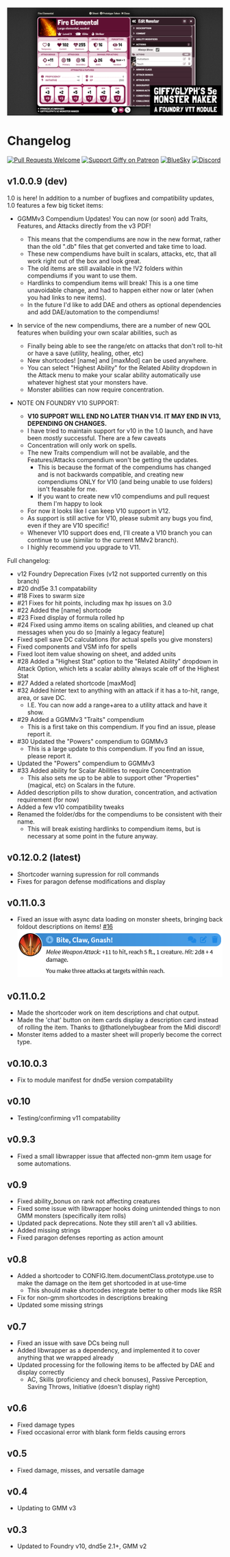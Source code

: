 ![Monster Maker Social Banner](./img/fire-elemental.png)

# Changelog

[![Pull Requests Welcome](https://img.shields.io/badge/PRs-welcome-brightgreen.svg?style=flat)](http://makeapullrequest.com)
[![Support Giffy on Patreon](https://img.shields.io/endpoint.svg?url=https%3A%2F%2Fshieldsio-patreon.vercel.app%2Fapi%3Fusername%3Dgiffyglyph%26type%3Dpatrons&style=flat-square)](https://patreon.com/giffyglyph)
[![BlueSky](https://img.shields.io/badge/%40Skyl3lazer_on_BlueSky-grey?logo=bluesky&logoColor=%230285FF&labelColor=grey)](https://bsky.app/profile/skyl3lazer.bsky.social)
[![Discord](https://img.shields.io/badge/contact-me-blue?logo=discord&logoColor=white)](https://discord.com/channels/@skyl3lazer)

## v1.0.0.9 (dev)

1.0 is here! In addition to a number of bugfixes and compatibility updates, 1.0 features a few big ticket items:

* GGMMv3 Compendium Updates! You can now (or soon) add Traits, Features, and Attacks directly from the v3 PDF!
	* This means that the compendiums are now in the new format, rather than the old ".db" files that get converted and take time to load.
	* These new compendiums have built in scalars, attacks, etc, that all work right out of the box and look great.
	* The old items are still available in the !V2 folders within compendiums if you want to use them.
	* Hardlinks to compendium items will break! This is a one time unavoidable change, and had to happen either now or later (when you had links to new items).
	* In the future I'd like to add DAE and others as optional dependencies and add DAE/automation to the compendiums!

* In service of the new compendiums, there are a number of new QOL features when building your own scalar abilities, such as
	* Finally being able to see the range/etc on attacks that don't roll to-hit or have a save (utility, healing, other, etc)
	* New shortcodes! [name] and [maxMod] can be used anywhere.
	* You can select "Highest Ability" for the Related Ability dropdown in the Attack menu to make your scalar ability automatically use whatever highest stat your monsters have.
	* Monster abilities can now require concentration.

* NOTE ON FOUNDRY V10 SUPPORT:
 	* **V10 SUPPORT WILL END NO LATER THAN V14. IT MAY END IN V13, DEPENDING ON CHANGES.**
	* I have tried to maintain support for v10 in the 1.0 launch, and have been *mostly* successful. There are a few caveats
	* Concentration will only work on spells.
	* The new Traits compendium will not be available, and the Features/Attacks compendium won't be getting the updates.
		* This is because the format of the compendiums has changed and is not backwards compatible, and creating new compendiums ONLY for V10 (and being unable to use folders) isn't feasable for me.
		* If you want to create new v10 compendiums and pull request them I'm happy to look
	* For now it looks like I can keep V10 support in V12.
	* As support is still active for V10, please submit any bugs you find, even if they are V10 specific!
	* Whenever V10 support does end, I'll create a V10 branch you can continue to use (similar to the current MMv2 branch).
	* I highly recommend you upgrade to V11.


Full changelog:

* v12 Foundry Deprecation Fixes (v12 not supported currently on this branch)
* #20 dnd5e 3.1 compatability
* #18 Fixes to swarm size
* #21 Fixes for hit points, including max hp issues on 3.0
* #22 Added the [name] shortcode
* #23 Fixed display of formula rolled hp
* #24 Fixed using ammo items on scaling abilities, and cleaned up chat messages when you do so [mainly a legacy feature]
* Fixed spell save DC calculations (for actual spells you give monsters)
* Fixed components and VSM info for spells
* Fixed loot item value showing on sheet, and added units
* #28 Added a "Highest Stat" option to the "Related Ability" dropdown in Attack Option, which lets a scalar ability always scale off of the Highest Stat
* #27 Added a related shortcode [maxMod]
* #32 Added hinter text to anything with an attack if it has a to-hit, range, area, or save DC. 
	* I.E. You can now add a range+area to a utility attack and have it show.
* #29 Added a GGMMv3 "Traits" compendium
	* This is a first take on this compendium. If you find an issue, please report it.
* #30 Updated the "Powers" compendium to GGMMv3
	* This is a large update to this compendium. If you find an issue, please report it.
* Updated the "Powers" compendium to GGMMv3
* #33 Added ability for Scalar Abilities to require Concentration
	* This also sets me up to be able to support other "Properties" (magical, etc) on Scalars in the future.
* Added description pills to show duration, concentration, and activation requirement (for now)
* Added a few v10 compatibility tweaks
* Renamed the folder/dbs for the compendiums to be consistent with their name. 
	* This will break existing hardlinks to compendium items, but is necessary at some point in the future anyway.

## v0.12.0.2 (latest)

* Shortcoder warning supression for roll commands
* Fixes for paragon defense modifications and display

## v0.11.0.3

* Fixed an issue with async data loading on monster sheets, bringing back foldout descriptions on items! [#16](https://github.com/Skyl3lazer/giffyglyph-monster-maker-continued/issues/16)
![Patch Note Image](./img/AbilityDescriptionsBugfix.png)

## v0.11.0.2

* Made the shortcoder work on item descriptions and chat output.
* Made the 'chat' button on item cards display a description card instead of rolling the item. Thanks to @thatlonelybugbear from the Midi discord!
* Monster items added to a master sheet will properly become the correct type.

## v0.10.0.3

* Fix to module manifest for dnd5e version compatability

## v0.10

* Testing/confirming v11 compatability

## v0.9.3

* Fixed a small libwrapper issue that affected non-gmm item usage for some automations.

## v0.9

* Fixed ability_bonus on rank not affecting creatures
* Fixed some issue with libwrapper hooks doing unintended things to non GMM monsters (specifically item rolls)
* Updated pack deprecations. Note they still aren't all v3 abilities.
* Added missing strings
* Fixed paragon defenses reporting as action amount

## v0.8

* Added a shortcoder to CONFIG.Item.documentClass.prototype.use to make the damage on the item get shortcoded in at use-time
  * This should make shortcodes integrate better to other mods like RSR
* Fix for non-gmm shortcodes in descriptions breaking
* Updated some missing strings

## v0.7

* Fixed an issue with save DCs being null
* Added libwrapper as a dependency, and implemented it to cover anything that we wrapped already
* Updated processing for the following items to be affected by DAE and display correctly
  *  AC, Skills (proficiency and check bonuses), Passive Perception, Saving Throws, Initiative (doesn't display right)

## v0.6

* Fixed damage types
* Fixed occasional error with blank form fields causing errors

## v0.5

* Fixed damage, misses, and versatile damage

## v0.4

* Updating to GMM v3

## v0.3

* Updated to Foundry v10, dnd5e 2.1+, GMM v2
